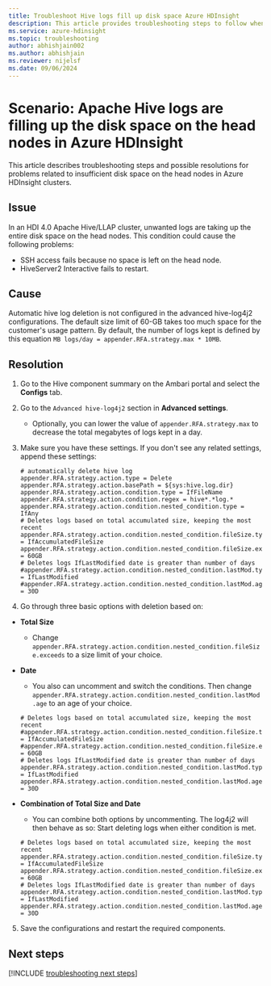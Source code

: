 ```yaml
---
title: Troubleshoot Hive logs fill up disk space Azure HDInsight
description: This article provides troubleshooting steps to follow when Apache Hive logs are filling up the disk space on the head nodes in Azure HDInsight.
ms.service: azure-hdinsight
ms.topic: troubleshooting
author: abhishjain002
ms.author: abhishjain
ms.reviewer: nijelsf
ms.date: 09/06/2024
---
```


# Scenario: Apache Hive logs are filling up the disk space on the head nodes in Azure HDInsight

This article describes troubleshooting steps and possible resolutions for problems related to insufficient disk space on the head nodes in Azure HDInsight clusters.

## Issue

In an HDI 4.0 Apache Hive/LLAP cluster, unwanted logs are taking up the entire disk space on the head nodes. This condition could cause the following problems:

- SSH access fails because no space is left on the head node.
- HiveServer2 Interactive fails to restart.

## Cause

Automatic hive log deletion is not configured in the advanced hive-log4j2 configurations. The default size limit of 60-GB takes too much space for the customer's usage pattern. By default, the number of logs kept is defined by this equation `MB logs/day = appender.RFA.strategy.max * 10MB`.

## Resolution

1. Go to the Hive component summary on the Ambari portal and select the **Configs** tab.

2. Go to the `Advanced hive-log4j2` section in **Advanced settings**.
    - Optionally, you can lower the value of `appender.RFA.strategy.max` to decrease the total megabytes of logs kept in a day.
3. Make sure you have these settings. If you don't see any related settings, append these settings:
    ```
    # automatically delete hive log
    appender.RFA.strategy.action.type = Delete
    appender.RFA.strategy.action.basePath = ${sys:hive.log.dir}
    appender.RFA.strategy.action.condition.type = IfFileName
    appender.RFA.strategy.action.condition.regex = hive*.*log.*
    appender.RFA.strategy.action.condition.nested_condition.type = IfAny
    # Deletes logs based on total accumulated size, keeping the most recent
    appender.RFA.strategy.action.condition.nested_condition.fileSize.type = IfAccumulatedFileSize
    appender.RFA.strategy.action.condition.nested_condition.fileSize.exceeds = 60GB
    # Deletes logs IfLastModified date is greater than number of days
    #appender.RFA.strategy.action.condition.nested_condition.lastMod.type = IfLastModified
    #appender.RFA.strategy.action.condition.nested_condition.lastMod.age = 30D
    ```

4. Go through three basic options with deletion based on:
- **Total Size**
    - Change `appender.RFA.strategy.action.condition.nested_condition.fileSize.exceeds` to a size limit of your choice.

- **Date**
    - You also can uncomment and switch the conditions. Then change `appender.RFA.strategy.action.condition.nested_condition.lastMod.age` to an age of your choice.

    ```
    # Deletes logs based on total accumulated size, keeping the most recent 
    #appender.RFA.strategy.action.condition.nested_condition.fileSize.type = IfAccumulatedFileSize 
    #appender.RFA.strategy.action.condition.nested_condition.fileSize.exceeds = 60GB
    # Deletes logs IfLastModified date is greater than number of days 
    appender.RFA.strategy.action.condition.nested_condition.lastMod.type = IfLastModified 
    appender.RFA.strategy.action.condition.nested_condition.lastMod.age = 30D
    ```

- **Combination of Total Size and Date**
    - You can combine both options by uncommenting. The log4j2 will then behave as so: Start deleting logs when either condition is met.
    
    ```
    # Deletes logs based on total accumulated size, keeping the most recent 
    appender.RFA.strategy.action.condition.nested_condition.fileSize.type = IfAccumulatedFileSize 
    appender.RFA.strategy.action.condition.nested_condition.fileSize.exceeds = 60GB
    # Deletes logs IfLastModified date is greater than number of days 
    appender.RFA.strategy.action.condition.nested_condition.lastMod.type = IfLastModified 
    appender.RFA.strategy.action.condition.nested_condition.lastMod.age = 30D
    ```
5. Save the configurations and restart the required components.

## Next steps

[!INCLUDE [troubleshooting next steps](../includes/hdinsight-troubleshooting-next-steps.md)]
